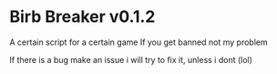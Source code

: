 # Birb Breaker v0.1.2
A certain script for a certain game
If you get banned not my problem

If there is a bug make an issue i will try to fix it, unless i dont (lol)
